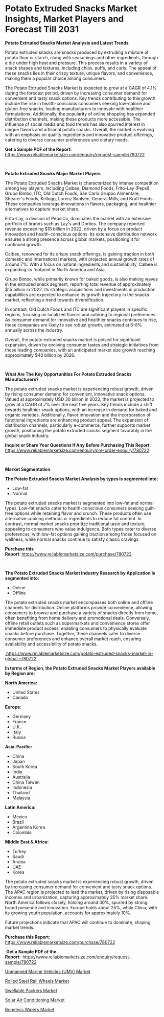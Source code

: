 <p><h1>Potato Extruded Snacks Market Insights, Market Players and Forecast Till 2031</h1></p><p><strong>Potato Extruded Snacks Market Analysis and Latest Trends</strong></p>
<p><p>Potato extruded snacks are snacks produced by extruding a mixture of potato flour or starch, along with seasonings and other ingredients, through a die under high heat and pressure. This process results in a variety of snack shapes and textures, including chips, puffs, and curls. The appeal of these snacks lies in their crispy texture, unique flavors, and convenience, making them a popular choice among consumers.</p><p>The Potato Extruded Snacks Market is expected to grow at a CAGR of 4.1% during the forecast period, driven by increasing consumer demand for convenient and tasty snack options. Key trends contributing to this growth include the rise in health-conscious consumers seeking low-calorie and gluten-free snacks, leading manufacturers to innovate with healthier formulations. Additionally, the popularity of online shopping has expanded distribution channels, making these products more accessible. The influence of social media and food trends has also spurred interest in unique flavors and artisanal potato snacks. Overall, the market is evolving with an emphasis on quality ingredients and innovative product offerings, catering to diverse consumer preferences and dietary needs.</p></p>
<p><strong>Get a Sample PDF of the Report:&nbsp;</strong> <a href="https://www.reliablemarketsize.com/enquiry/request-sample/780722?utm_campaign=1721&utm_medium=2&utm_source=Github&utm_content=ia&utm_term=15102024&utm_id=potato-extruded-snacks">https://www.reliablemarketsize.com/enquiry/request-sample/780722</a></p>
<p>&nbsp;</p>
<p><strong>Potato Extruded Snacks Major Market Players</strong></p>
<p><p>The Potato Extruded Snacks Market is characterized by intense competition among key players, including Calbee, Diamond Foods, Frito-Lay (Pepsi), Grupo Bimbo, ITC, Old Dutch Foods, San Carlo Gruppo Alimentare, Shearer's Foods, Kellogg, Lorenz Bahlsen, General Mills, and Kraft Foods. These companies leverage innovations in flavors, packaging, and healthier alternatives to capture market share.</p><p>Frito-Lay, a division of PepsiCo, dominates the market with an extensive portfolio of brands such as Lay's and Doritos. The company reported revenue exceeding $18 billion in 2022, driven by a focus on product innovation and health-conscious options. Its extensive distribution network ensures a strong presence across global markets, positioning it for continued growth.</p><p>Calbee, renowned for its crispy snack offerings, is gaining traction in both domestic and international markets, with projected annual growth rates of around 7%. With a focus on natural ingredients and sustainability, Calbee is expanding its footprint in North America and Asia.</p><p>Grupo Bimbo, while primarily known for baked goods, is also making waves in the extruded snack segment, reporting total revenue of approximately $15 billion in 2022. Its strategic acquisitions and investments in production capabilities are expected to enhance its growth trajectory in the snacks market, reflecting a trend towards diversification.</p><p>In contrast, Old Dutch Foods and ITC are significant players in specific regions, focusing on localized flavors and catering to regional preferences. As consumer demand for innovative and healthier snacks continues to rise, these companies are likely to see robust growth, estimated at 6-8% annually across the industry.</p><p>Overall, the potato extruded snacks market is poised for significant expansion, driven by evolving consumer tastes and strategic initiatives from these leading companies, with an anticipated market size growth reaching approximately $40 billion by 2026.</p></p>
<p>&nbsp;</p>
<p><strong>What Are The Key Opportunities For Potato Extruded Snacks Manufacturers?</strong></p>
<p><p>The potato extruded snacks market is experiencing robust growth, driven by rising consumer demand for convenient, innovative snack options. Valued at approximately USD 30 billion in 2023, the market is projected to grow at a CAGR of 7% over the next five years. Key trends include a shift towards healthier snack options, with an increase in demand for baked and organic varieties. Additionally, flavor innovation and the incorporation of functional ingredients are enhancing product appeal. The expansion of distribution channels, particularly e-commerce, further supports market growth, positioning the potato extruded snacks segment favorably in the global snack industry.</p></p>
<p><strong>Inquire or Share Your Questions If Any Before Purchasing This Report:</strong> <a href="https://www.reliablemarketsize.com/enquiry/pre-order-enquiry/780722?utm_campaign=1721&utm_medium=2&utm_source=Github&utm_content=ia&utm_term=15102024&utm_id=potato-extruded-snacks">https://www.reliablemarketsize.com/enquiry/pre-order-enquiry/780722</a></p>
<p>&nbsp;</p>
<p><strong>Market Segmentation</strong></p>
<p><strong>The Potato Extruded Snacks Market Analysis by types is segmented into:</strong></p>
<p><ul><li>Low-fat</li><li>Normal</li></ul></p>
<p><p>The potato extruded snacks market is segmented into low-fat and normal types. Low-fat snacks cater to health-conscious consumers seeking guilt-free options while retaining flavor and crunch. These products often use alternative cooking methods or ingredients to reduce fat content. In contrast, normal market snacks prioritize traditional taste and texture, appealing to consumers who value indulgence. Both types cater to diverse preferences, with low-fat options gaining traction among those focused on wellness, while normal snacks continue to satisfy classic cravings.</p></p>
<p><strong>Purchase this Report:&nbsp;</strong><a href="https://www.reliablemarketsize.com/purchase/780722?utm_campaign=1721&utm_medium=2&utm_source=Github&utm_content=ia&utm_term=15102024&utm_id=potato-extruded-snacks">https://www.reliablemarketsize.com/purchase/780722</a></p>
<p>&nbsp;</p>
<p><strong>The Potato Extruded Snacks Market Industry Research by Application is segmented into:</strong></p>
<p><ul><li>Online</li><li>Offline</li></ul></p>
<p><p>The potato extruded snacks market encompasses both online and offline channels for distribution. Online platforms provide convenience, allowing consumers to browse and purchase a variety of snacks directly from home, often benefiting from home delivery and promotional deals. Conversely, offline retail outlets such as supermarkets and convenience stores offer immediate product access, enabling consumers to physically evaluate snacks before purchase. Together, these channels cater to diverse consumer preferences and enhance overall market reach, ensuring availability and accessibility of potato snacks.</p></p>
<p><a href="https://www.reliablemarketsize.com/potato-extruded-snacks-market-in-global-r780722?utm_campaign=1721&utm_medium=2&utm_source=Github&utm_content=ia&utm_term=15102024&utm_id=potato-extruded-snacks">&nbsp;https://www.reliablemarketsize.com/potato-extruded-snacks-market-in-global-r780722</a></p>
<p><strong>In terms of Region, the Potato Extruded Snacks Market Players available by Region are:</strong></p>
<p>
    <p> <strong> North America: </strong>
        <ul>
            <li>United States</li>
            <li>Canada</li>
        </ul>
        </p> 
    <p> <strong> Europe: </strong>
        <ul>
            <li>Germany</li>
            <li>France</li>
            <li>U.K.</li>
            <li>Italy</li>
            <li>Russia</li>
        </ul>
        </p> 
    <p> <strong> Asia-Pacific: </strong>
        <ul>
            <li>China</li>
            <li>Japan</li>
            <li>South Korea</li>
            <li>India</li>
            <li>Australia</li>
            <li>China Taiwan</li>
            <li>Indonesia</li>
            <li>Thailand</li>
            <li>Malaysia</li>
        </ul>
        </p> 
    <p> <strong> Latin America: </strong>
        <ul>
            <li>Mexico</li>
            <li>Brazil</li>
            <li>Argentina Korea</li>
            <li>Colombia</li>
        </ul>
        </p> 
    <p> <strong> Middle East & Africa: </strong>
        <ul>
            <li>Turkey</li>
            <li>Saudi</li>
            <li>Arabia</li>
            <li>UAE</li>
            <li>Korea</li>
        </ul>
    </p>
    </p>
<p><p>The potato extruded snacks market is experiencing robust growth, driven by increasing consumer demand for convenient and tasty snack options. The APAC region is projected to lead the market, driven by rising disposable incomes and urbanization, capturing approximately 35% market share. North America follows closely, holding around 30%, spurred by strong brand presence and innovation. Europe holds about 25%, while China, with its growing youth population, accounts for approximately 10%. </p><p>Future projections indicate that APAC will continue to dominate, shaping market trends.</p></p>
<p><strong>Purchase this Report: </strong><a href="https://www.reliablemarketsize.com/purchase/780722?utm_campaign=1721&utm_medium=2&utm_source=Github&utm_content=ia&utm_term=15102024&utm_id=potato-extruded-snacks">https://www.reliablemarketsize.com/purchase/780722</a></p>
<p>&nbsp;<strong>Get a Sample PDF of the Report:&nbsp;&nbsp;</strong><a href="https://www.reliablemarketsize.com/enquiry/request-sample/780722?utm_campaign=1721&utm_medium=2&utm_source=Github&utm_content=ia&utm_term=15102024&utm_id=potato-extruded-snacks">https://www.reliablemarketsize.com/enquiry/request-sample/780722</a></p>
<p><strong></strong></p>
<p><p><a href="https://www.linkedin.com/pulse/unmanned-marine-vehicles-umv-market-evolution-regional-adaptations-fh2df?utm_campaign=1721&utm_medium=2&utm_source=Github&utm_content=ia&utm_term=15102024&utm_id=potato-extruded-snacks">Unmanned Marine Vehicles (UMV) Market</a></p><p><a href="https://www.linkedin.com/pulse/rolled-steel-rail-wheels-industry-insights-report-analyzing-market-46bcf?utm_campaign=1721&utm_medium=2&utm_source=Github&utm_content=ia&utm_term=15102024&utm_id=potato-extruded-snacks">Rolled Steel Rail Wheels Market</a></p><p><a href="https://issuu.com/reportprime-2/docs/swellable-packers-market-size-2030._fb3b4ce2003380?utm_campaign=1721&utm_medium=2&utm_source=Github&utm_content=ia&utm_term=15102024&utm_id=potato-extruded-snacks">Swellable Packers Market</a></p><p><a href="https://issuu.com/reportprime-2/docs/solar-air-conditioning-market-size-_ff9e7c365907a8?utm_campaign=1721&utm_medium=2&utm_source=Github&utm_content=ia&utm_term=15102024&utm_id=potato-extruded-snacks">Solar Air Conditioning Market</a></p><p><a href="https://www.linkedin.com/pulse/global-boneless-wipers-market-pulse-trends-growth-analysis-2024-wsy1f?utm_campaign=1721&utm_medium=2&utm_source=Github&utm_content=ia&utm_term=15102024&utm_id=potato-extruded-snacks">Boneless Wipers Market</a></p></p>